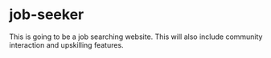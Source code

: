 # job-seeker
This is going to be a job searching website.
This will also include community interaction and upskilling features.
